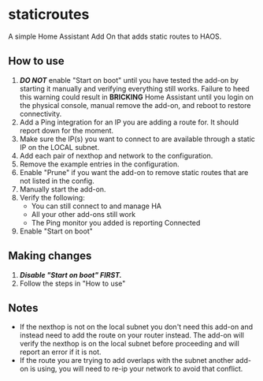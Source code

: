 # staticroutes
A simple Home Assistant Add On that adds static routes to HAOS.

## How to use
1) ***DO NOT*** enable "Start on boot" until you have tested the add-on by starting it manually and verifying everything still works.  Failure to heed this warning could result in **BRICKING** Home Assistant until you login on the physical console,  manual remove the add-on, and reboot to restore connectivity.
2) Add a Ping integration for an IP you are adding a route for.  It should report down for the moment.
3) Make sure the IP(s) you want to connect to are available through a static IP on the LOCAL subnet.
4) Add each pair of nexthop and network to the configuration.
5) Remove the example entries in the configuration.
6) Enable "Prune" if you want the add-on to remove static routes that are not listed in the config.
7) Manually start the add-on.
8) Verify the following:
	* You can still connect to and manage HA
	* All your other add-ons still work
	* The Ping monitor you added is reporting Connected
9) Enable "Start on boot"

## Making changes
1) ***Disable "Start on boot" FIRST.***
2) Follow the steps in "How to use"

## Notes
* If the nexthop is not on the local subnet you don't need this add-on and instead need to add the route on your router instead.  The add-on will verify the nexthop is on the local subnet before proceeding and will report an error if it is not.
* If the route you are trying to add overlaps with the subnet another add-on is using, you will need to re-ip your network to avoid that conflict.
